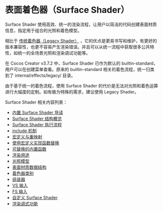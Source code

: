 # 表面着色器（Surface Shader）

Surface Shader 使用高效、统一的渲染流程，让用户以简洁的代码创建表面材质信息，指定用于组合的光照和着色模型。

相比于 [传统着色器（Legacy Shader）](./legacy-shader/legacy-shader.md) ，它的优点是更易书写和维护，有更好的版本兼容性，也更不容易产生渲染错误。并且可以从统一流程中获取很多公共特性，如统一的全场景光照和渲染调试功能等。

在 Cocos Creator v3.7.2 中，Surface Shader 已作为默认的 builtin-standard，用户可以在创建菜单查看。原来的 builtin-standard 相关的着色流程，统一归类到了 internal/effects/legacy/ 目录。

由于基于统一的着色流程，使用 Surface Shader 的代价是无法对光照和着色运算进行大幅度的定制。如有极为特殊的需求，建议使用 Legacy Shader。

Surface Shader 相关内容列表：
- [内置 Surface Shader 导读](./surface-shader/builtin-surface-shader.md)
- [Surface Shader 结构概览](./surface-shader/surface-shader-structure.md)
- [Surface Shader 执行流程](./surface-shader/shader-code-flow.md)
- [include 机制](./surface-shader/includes.md)
- [宏定义与重映射](./surface-shader/macro-remapping.md)
- [使用宏定义实现函数替换](./surface-shader/function-replace.md)
- [可替换的内置函数](./surface-shader/surface-function.md)
- [渲染用途](./surface-shader/render-usage.md)
- [光照模型](./surface-shader/lighting-mode.md)
- [表面材质数据结构](./surface-shader/surface-data-struct.md)
- [着色器类别](./surface-shader/shader-stage.md)
- [组装器](./surface-shader/shader-assembly.md)
- [VS 输入](./surface-shader/vs-input.md)
- [FS 输入](./surface-shader/fs-input.md)
- [自定义 Surface Shader](./surface-shader/customize-surface-shader.md)
- [渲染调式功能](./surface-shader/rendering-debug-view.md)
